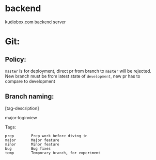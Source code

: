 # backend
kudiobox.com backend server


# Git:
## Policy:
`master` is for deployment, direct pr from branch to `master` will be rejected.
New branch must be from latest state of `development`, new pr has to compare to development

## Branch naming:
[tag-description]

major-loginview

Tags:
```
prep		Prep work before diving in  
major		Major feature
minor		Minor feature
bug			Bug fixes
temp		Temporary branch, for experiment
```

